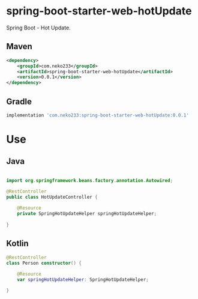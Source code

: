 # spring-boot-starter-web-hotUpdate

Spring Boot - Hot Update.

## Maven
```xml
<dependency>
    <groupId>com.neko233</groupId>
    <artifactId>spring-boot-starter-web-hotUpdate</artifactId>
    <version>0.0.1</version>
</dependency>
```

## Gradle
```groovy
implementation 'com.neko233:spring-boot-starter-web-hotUpdate:0.0.1'
```


# Use
## Java
```java

import org.springframework.beans.factory.annotation.Autowired;

@RestController
public class HotUpdateController {
    
    @Resource
    private SpringHotUpdateHelper springHotUpdateHelper;
    
}
```

## Kotlin
```kotlin
@RestController
class Person constructor() {
    
    @Resource
    var springHotUpdateHelper: SpringHotUpdateHelper;

}
```